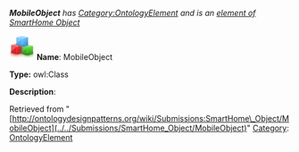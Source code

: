 ___MobileObject__ has [Category:OntologyElement](../../Category/OntologyElement "Category:OntologyElement") and is an [element of](../../Property/ElementOf "Property:ElementOf") [SmartHome Object](../../Submissions/SmartHome_Object "Submissions:SmartHome Object")_


  




[![Class](../../images/thumb/2/27/Class.gif/45px-Class.gif)](../../Image/Class.gif "Class")
__Name__: MobileObject 


__Type:__ owl:Class 


__Description__: 





Retrieved from "[http://ontologydesignpatterns.org/wiki/Submissions:SmartHome\_Object/MobileObject](../../Submissions/SmartHome_Object/MobileObject)"
 [Category](http://ontologydesignpatterns.org/wiki/Special:Categories "Special:Categories"): [OntologyElement](../../Category/OntologyElement "Category:OntologyElement")